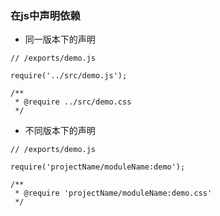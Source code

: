 ### 在js中声明依赖
* 同一版本下的声明

```
// /exports/demo.js

require('../src/demo.js');

/**
 * @require ../src/demo.css
 */
 ```

* 不同版本下的声明

```
// /exports/demo.js

require('projectName/moduleName:demo');

/**
 * @require 'projectName/moduleName:demo.css'
 */
```